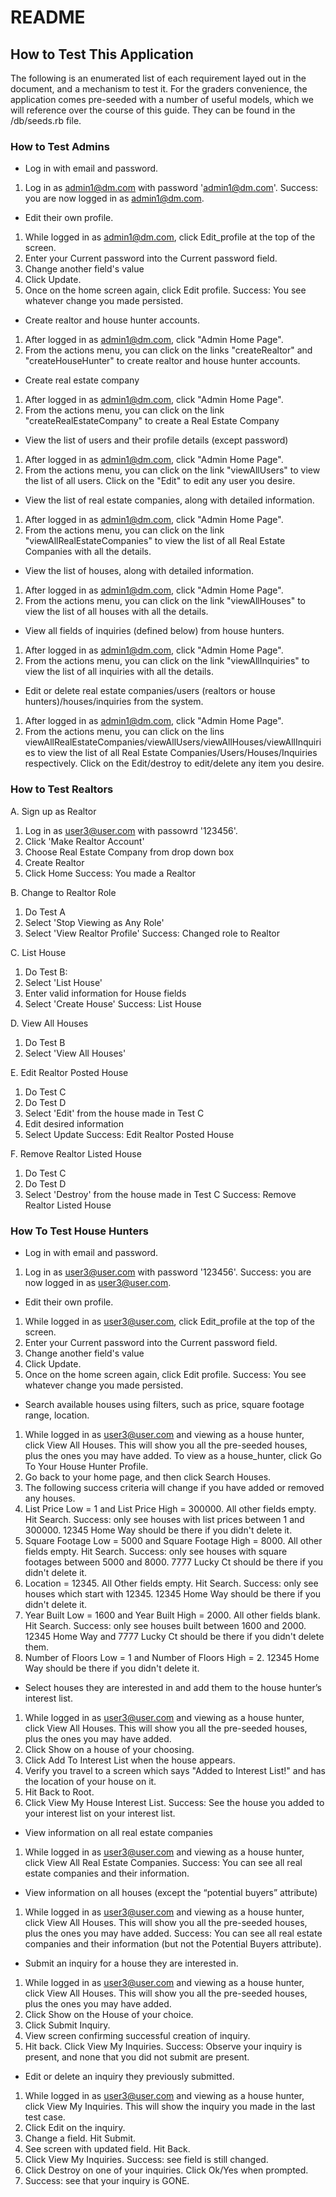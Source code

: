 # README
 
## How to Test This Application
The following is an enumerated list of each requirement layed out in the document, and a mechanism to test it. For the graders convenience, the application comes pre-seeded with a number of useful models, which we will reference over the course of this guide. They can be found in the /db/seeds.rb file.

### How to Test Admins
* Log in with email and password.
1. Log in as admin1@dm.com with password 'admin1@dm.com'.
Success: you are now logged in as admin1@dm.com.

* Edit their own profile.
1. While logged in as admin1@dm.com, click Edit_profile at the top of the screen.
2. Enter your Current password into the Current password field. 
3. Change another field's value
4. Click Update.
5. Once on the home screen again, click Edit profile.
Success: You see whatever change you made persisted.

* Create realtor and house hunter accounts.
1. After logged in as admin1@dm.com, click "Admin Home Page".
2. From the actions menu, you can click on the links "createRealtor" and "createHouseHunter" to create realtor and house hunter accounts.

* Create real estate company
1. After logged in as admin1@dm.com, click "Admin Home Page".
2. From the actions menu, you can click on the link "createRealEstateCompany" to create a Real Estate Company

* View the list of users and their profile details (except password)
1. After logged in as admin1@dm.com, click "Admin Home Page".
2. From the actions menu, you can click on the link "viewAllUsers" to view the list of all users. Click on the "Edit" to edit any user you desire.

* View the list of real estate companies, along with detailed information.
1. After logged in as admin1@dm.com, click "Admin Home Page".
2. From the actions menu, you can click on the link "viewAllRealEstateCompanies" to view the list of all Real Estate Companies with all the details.

* View the list of houses, along with detailed information.
1. After logged in as admin1@dm.com, click "Admin Home Page".
2. From the actions menu, you can click on the link "viewAllHouses" to view the list of all houses with all the details.

* View all fields of inquiries (defined below) from house hunters.
1. After logged in as admin1@dm.com, click "Admin Home Page".
2. From the actions menu, you can click on the link "viewAllInquiries" to view the list of all inquiries with all the details.

* Edit or delete real estate companies/users (realtors or house hunters)/houses/inquiries from the system.
1. After logged in as admin1@dm.com, click "Admin Home Page".
2. From the actions menu, you can click on the lins viewAllRealEstateCompanies/viewAllUsers/viewAllHouses/viewAllInquiries to view the list of all Real Estate Companies/Users/Houses/Inquiries respectively. Click on the Edit/destroy to edit/delete any item you desire.

### How to Test Realtors
A. Sign up as Realtor
 1. Log in as user3@user.com with passowrd '123456'.
 2. Click 'Make Realtor Account'
 3. Choose Real Estate Company from drop down box
 4. Create Realtor
 5. Click Home
Success: You made a Realtor

B. Change to Realtor Role
 1. Do Test A
 2. Select 'Stop Viewing as Any Role'
 3. Select 'View Realtor Profile'
Success: Changed role to Realtor

C. List House
 1. Do Test B:
 2. Select 'List House'
 3. Enter valid information for House fields
 4. Select 'Create House'
Success: List House

D. View All Houses
 1. Do Test B
 2. Select 'View All Houses'

E. Edit Realtor Posted House
 1. Do Test C
 2. Do Test D
 3. Select 'Edit' from the house made in Test C
 4. Edit desired information
 5. Select Update
Success: Edit Realtor Posted House

F. Remove Realtor Listed House
 1. Do Test C
 2. Do Test D
 3. Select 'Destroy' from the house made in Test C
Success: Remove Realtor Listed House
 



### How To Test House Hunters
* Log in with email and password.
1. Log in as user3@user.com with password '123456'.
Success: you are now logged in as user3@user.com.

* Edit their own profile.
1. While logged in as user3@user.com, click Edit_profile at the top of the screen.
2. Enter your Current password into the Current password field. 
3. Change another field's value
4. Click Update.
5. Once on the home screen again, click Edit profile.
Success: You see whatever change you made persisted.

* Search available houses using filters, such as price, square footage range, location.
1. While logged in as user3@user.com and viewing as a house hunter, click View All Houses. This will show you all the pre-seeded houses, plus the ones you may have added. To view as a house_hunter, click Go To Your House Hunter Profile.
2. Go back to your home page, and then click Search Houses.
3. The following success criteria will change if you have added or removed any houses.
4. List Price Low = 1 and List Price High = 300000. All other fields empty. Hit Search.
Success: only see houses with list prices between 1 and 300000. 12345 Home Way should be there if you didn't delete it.
5. Square Footage Low = 5000 and Square Footage High = 8000. All other fields empty. Hit Search.
Success: only see houses with square footages between 5000 and 8000. 7777 Lucky Ct should be there if you didn't delete it.
6. Location = 12345. All Other fields empty. Hit Search.
Success: only see houses which start with 12345. 12345 Home Way should be there if you didn't delete it.
7. Year Built Low = 1600 and Year Built High = 2000. All other fields blank. Hit Search.
Success: only see houses built between 1600 and 2000. 12345 Home Way and 7777 Lucky Ct  should be there if you didn't delete them.
8. Number of Floors Low = 1 and Number of Floors High = 2. 12345 Home Way should be there if you didn't delete it.

* Select houses they are interested in and add them to the house hunter’s interest list.
1. While logged in as user3@user.com and viewing as a house hunter, click View All Houses. This will show you all the pre-seeded houses, plus the ones you may have added.
2. Click Show on a house of your choosing.
3. Click Add To Interest List when the house appears.
4. Verify you travel to a screen which says "Added to Interest List!" and has the location of your house on it.
5. Hit Back to Root.
6. Click View My House Interest List.
Success: See the house you added to your interest list on your interest list.

* View information on all real estate companies
1. While logged in as user3@user.com and viewing as a house hunter, click View All Real Estate Companies.
Success: You can see all real estate companies and their information.

* View information on all houses (except the “potential buyers” attribute)
1. While logged in as user3@user.com and viewing as a house hunter, click View All Houses. This will show you all the pre-seeded houses, plus the ones you may have added.
Success: You can see all real estate companies and their information (but not the Potential Buyers attribute).

* Submit an inquiry for a house they are interested in.
1. While logged in as user3@user.com and viewing as a house hunter, click View All Houses. This will show you all the pre-seeded houses, plus the ones you may have added.
2. Click Show on the House of your choice.
3. Click Submit Inquiry.
4. View screen confirming successful creation of inquiry.
5. Hit back. Click View My Inquiries.
Success: Observe your inquiry is present, and none that you did not submit are present.

* Edit or delete an inquiry they previously submitted.
1. While logged in as user3@user.com and viewing as a house hunter, click View My Inquiries. This will show the inquiry you made in the last test case.
2. Click Edit on the inquiry.
3. Change a field. Hit Submit.
4. See screen with updated field. Hit Back.
5. Click View My Inquiries. 
Success: see field is still changed.
6. Click Destroy on one of your inquiries. Click Ok/Yes when prompted.
7. Success: see that your inquiry is GONE.

